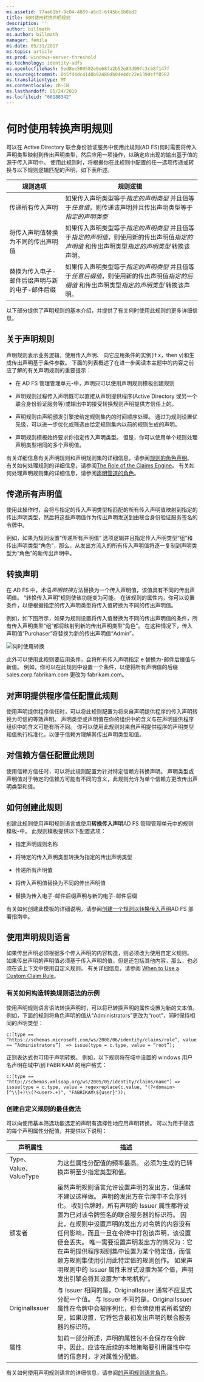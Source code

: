 ```yaml
---
ms.assetid: 77aa61bf-9c04-4889-a5d2-6f45bc1b8bd2
title: 何时使用转换声明规则
description: ''
author: billmath
ms.author: billmath
manager: femila
ms.date: 05/31/2017
ms.topic: article
ms.prod: windows-server-threshold
ms.technology: identity-adfs
ms.openlocfilehash: 5ed8ee500582e0e687a2b52e83d99fc3cb8f147f
ms.sourcegitcommit: 0b5fd4dc4148b92480db04e4dc22e139dcff8582
ms.translationtype: MT
ms.contentlocale: zh-CN
ms.lasthandoff: 05/24/2019
ms.locfileid: "66188342"
---
```

# <a name="when-to-use-a-transform-claim-rule"></a>何时使用转换声明规则
可以在 Active Directory 联合身份验证服务中使用此规则\(AD FS\)何时需要将传入声明类型映射到传出声明类型，然后应用一项操作，以确定应出现的输出基于值的源于传入声明中。 使用此规则时，将根据你在此规则中配置的任一选项传递或转换与以下规则逻辑匹配的声明，如下表所述。  
  
|规则选项|规则逻辑|  
|---------------|--------------|  
|传递所有传入声明|如果传入声明类型等于*指定的声明类型* 并且值等于*任意值*，则传递该声明并且传出声明类型等于*指定的声明类型*|  
|将传入声明值替换为不同的传出声明值|如果传入声明类型等于*指定的声明类型* 并且值等于*指定的声明值*，则使用新的传出声明值*指定的声明值* 和传出声明类型*指定的声明类型* 转换该声明。|  
|替换为传入电子\-邮件后缀声明与新的电子\-邮件后缀|如果传入声明类型等于*指定的声明类型* 并且值等于*任意后缀值*，则使用新的传出声明值*指定的后缀值* 和传出声明类型*指定的声明类型* 转换该声明。|  
  
以下部分提供了声明规则的基本介绍，并提供了有关何时使用此规则的更多详细信息。  
  
## <a name="about-claim-rules"></a>关于声明规则  
声明规则表示业务逻辑，使用传入声明、 向它应用条件的实例\(if x，then y\)和生成传出声明基于条件参数。 下面的列表概述了在进一步阅读本主题中的内容之前应了解的有关声明规则的重要提示：  
  
-   在 AD FS 管理管理单元\-中，声明只可以使用声明规则模板创建规则  
  
-   声明规则过程传入声明既可以直接从声明提供程序\(Active Directory 或另一个联合身份验证服务等\)或输出中的接受转换规则声明提供方信任上的。  
  
-   声明规则由声明颁发引擎按给定规则集内的时间顺序处理。 通过为规则设置优先级，可以进一步优化或筛选由给定规则集内以前的规则生成的声明。  
  
-   声明规则模板始终要求你指定传入声明类型。 但是，你可以使用单个规则处理声明类型相同的多个声明值。  
  
有关详细信息有关声明规则和声明规则集的详细信息，请参阅[规则的角色声明](The-Role-of-Claim-Rules.md)。 有关如何处理规则的详细信息，请参阅[The Role of the Claims Engine](The-Role-of-the-Claims-Engine.md)。 有关如何处理声明规则集的详细信息，请参阅[声明管道的角色](The-Role-of-the-Claims-Pipeline.md)。  
  
## <a name="pass-through-all-claim-values"></a>传递所有声明值  
使用此操作时，会将与指定的传入声明类型相匹配的所有传入声明值映射到指定的传出声明类型，然后将这些声明值作为传出声明发送到由联合身份验证服务签名的令牌中。  
  
例如，如果为规则设置“传递所有声明值”  选项逻辑并且指定传入声明类型“组”和传出声明类型“角色”，那么，从发出方流入的所有传入声明值将逐一复制到声明类型为“角色”的新传出声明中。  
  
## <a name="transforming-a-claim"></a>转换声明  
在 AD FS 中，术语*声明转换*方法替换为一个传入声明值，该值具有不同的传出声明值。 “转换传入声明”规则使该功能变为可能。 在该规则的属性内，你可以设置条件，以便根据指定的传入声明类型将传入值转换为不同的传出声明值。  
  
例如，如下图所示，如果为规则设置将传入值替换为不同的传出声明值的条件，所有传入声明类型“组”都将映射到新的传出声明类型“角色”。 在这种情况下，传入声明值“Purchaser”将替换为新的传出声明值“Admin”。  
  
![何时使用转换](media/adfs2_transform.gif)  
  
此外可以使用此规则要应用条件，会将所有传入声明指定 e 替换为\-邮件后缀值与新值。 例如，你可以在此规则中设置一个条件，以便将所有声明值的后缀 sales.corp.fabrikam.com 更改为 fabrikam.com。  
  
## <a name="configuring-this-rule-on-a-claims-provider-trust"></a>对声明提供程序信任配置此规则  
使用声明提供程序信任时，可以将此规则配置为将来自声明提供程序的传入声明转换为可信的等效声明。 声明类型或声明值在你的组织中的含义与在声明提供程序组织中的含义可能有所不同。 你可以使用此规则对来自声明提供程序的声明类型和值执行标准化，以便于信赖方理解其传出声明类型和值。  
  
## <a name="configuring-this-rule-on-a-relying-party-trust"></a>对信赖方信任配置此规则  
使用信赖方信任时，可以将此规则配置为针对特定信赖方转换声明。 声明类型或声明值对于特定的信赖方可能有不同的含义，此规则允许为单个信赖方更改传出声明类型和值。  
  
## <a name="how-to-create-this-rule"></a>如何创建此规则  
创建此规则使用声明规则语言或使用**转换传入声明**AD FS 管理管理单元中的规则模板\-中。 此规则模板提供以下配置选项：  
  
-   指定声明规则名称  
  
-   将特定的传入声明类型转换为指定的传出声明类型  
  
-   传递所有声明值  
  
-   将传入声明值替换为不同的传出声明值  
  
-   替换为传入电子\-邮件后缀声明与新的电子\-邮件后缀  
  
有关如何创建此模板的详细说明，请参阅[创建一个规则以转换传入声明](https://technet.microsoft.com/library/dd807068.aspx)AD FS 部署指南中。  
  
## <a name="using-the-claim-rule-language"></a>使用声明规则语言  
如果传出声明必须根据多个传入声明的内容构造，则必须改为使用自定义规则。 如果传出声明的声明值必须基于传入声明的值，但是还包括其他内容，那么，也必须在该上下文中使用自定义规则。 有关详细信息，请参阅 [When to Use a Custom Claim Rule](When-to-Use-a-Custom-Claim-Rule.md)。  
  
### <a name="examples-of-how-to-construct-a-transform-rule-syntax"></a>有关如何构造转换规则语法的示例  
使用声明规则语言语法转换声明时，可以将已转换声明的属性设置为新的文本值。 例如，下面的规则将角色声明的值从“Administrators”更改为“root”，同时保持相同的声明类型：  
  
```  
c:[type == “https://schemas.microsoft.com/ws/2008/06/identity/claims/role”, value == “Administrators”]  => issue(type = c.type, value = “root”);  
```  
  
正则表达式也可用于声明转换。 例如，以下规则将在域中设置的 windows 用户名声明在域中\\到 FABRIKAM 的用户格式：  
  
```  
c:[type == "http://schemas.xmlsoap.org/ws/2005/05/identity/claims/name"] => issue(type = c.type, value = regexreplace(c.value, "(?<domain>[^\\]+)\\(?<user>.+)", "FABRIKAM\${user}"));  
```  
  
### <a name="best-practices-for-creating-custom-rules"></a>创建自定义规则的最佳做法  
可以向使用基本筛选功能选定的声明有选择性地应用声明转换。 可以为用于筛选的每个声明属性分配值，并提供以下说明：  
  
|声明属性|描述|  
|------------------|---------------|  
|Type、Value、ValueType|为这些属性分配值的频率最高。 必须为生成的已转换声明至少指定类型和值。|  
|颁发者|虽然声明规则语言允许设置声明的发出方，但通常不建议这样做。 声明的发出方在令牌中不会序列化。 收到令牌时，所有声明的 Issuer 属性都将设置为已对该令牌签名的联合服务器的标识符。 因此，在规则中设置声明的发出方对令牌的内容没有任何影响，而且一旦在令牌中打包该声明，该设置便会丢失。 唯一需要设置声明发出方的情况为：它在声明提供程序规则集中设置为某个特定值，而信赖方规则集使用引用此特定值的规则创作。 如果声明规则中的 Issuer 属性未显式设置为某个值，声明发出引擎会将其设置为“本地机构”。|  
|OriginalIssuer|与 Issuer 相同的是，OriginalIssuer 通常不应显式分配一个值。 与 Issuer 不同的是，OriginalIssuer 属性在令牌中会被序列化，但令牌使用者所希望的是，如果设置，它将包含最初发出声明的联合服务器的标识符。|  
|属性|如前一部分所述，声明的属性包不会保存在令牌中，因此，应该在后续的本地策略要引用属性中存储的信息时，才对属性分配值。|  
  
有关如何使用声明规则语言的详细信息，请参阅[的声明规则语言角色](The-Role-of-the-Claim-Rule-Language.md)。  
  

